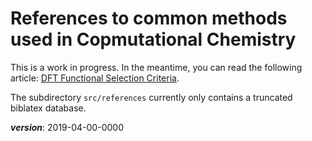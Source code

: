 # References to common methods used in Copmutational Chemistry

This is a work in progress. In the meantime, you can read the following article:
[DFT Functional Selection Criteria](https://chemistry.stackexchange.com/a/27418/4945).

The subdirectory `src/references` currently only contains a truncated biblatex database.


___version___: 2019-04-00-0000
